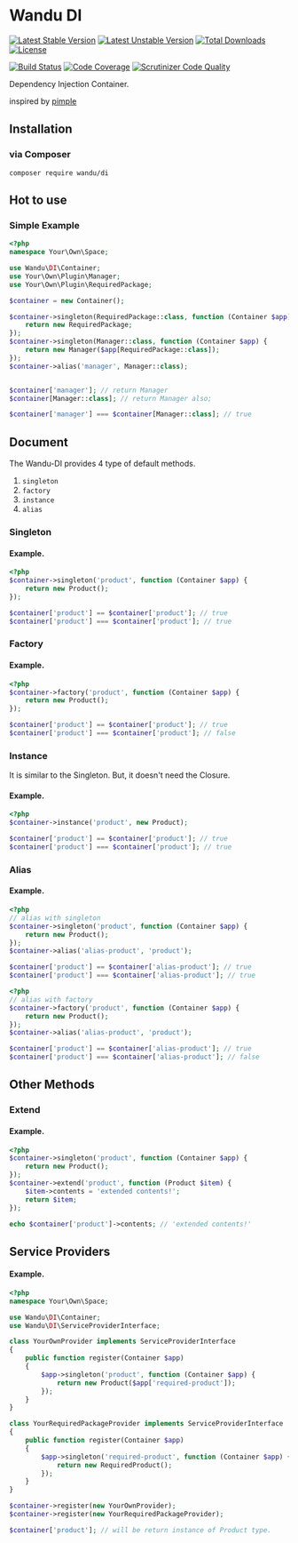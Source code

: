 Wandu DI
===

[![Latest Stable Version](https://poser.pugx.org/wandu/di/v/stable.svg)](https://packagist.org/packages/wandu/di)
[![Latest Unstable Version](https://poser.pugx.org/wandu/di/v/unstable.svg)](https://packagist.org/packages/wandu/di)
[![Total Downloads](https://poser.pugx.org/wandu/di/downloads.svg)](https://packagist.org/packages/wandu/di)
[![License](https://poser.pugx.org/wandu/di/license.svg)](https://packagist.org/packages/wandu/di)

[![Build Status](https://travis-ci.org/Wandu/DI.svg?branch=master)](https://travis-ci.org/Wandu/DI)
[![Code Coverage](https://scrutinizer-ci.com/g/Wandu/DI/badges/coverage.png?b=master)](https://scrutinizer-ci.com/g/Wandu/DI/?branch=master)
[![Scrutinizer Code Quality](https://scrutinizer-ci.com/g/Wandu/DI/badges/quality-score.png?b=master)](https://scrutinizer-ci.com/g/Wandu/DI/?branch=master)

Dependency Injection Container.

inspired by [pimple](http://pimple.sensiolabs.org)

## Installation

### via Composer

`composer require wandu/di`

## Hot to use

### Simple Example

```php
<?php
namespace Your\Own\Space;

use Wandu\DI\Container;
use Your\Own\Plugin\Manager;
use Your\Own\Plugin\RequiredPackage;

$container = new Container();

$container->singleton(RequiredPackage::class, function (Container $app) {
    return new RequiredPackage;
});
$container->singleton(Manager::class, function (Container $app) {
    return new Manager($app[RequiredPackage::class]);
});
$container->alias('manager', Manager::class);


$container['manager']; // return Manager
$container[Manager::class]; // return Manager also;

$container['manager'] === $container[Manager::class]; // true

```

## Document

The Wandu-DI provides 4 type of default methods.

1. `singleton`
2. `factory`
3. `instance`
4. `alias`

### Singleton

#### Example.

```php
<?php
$container->singleton('product', function (Container $app) {
    return new Product();
});

$container['product'] == $container['product']; // true
$container['product'] === $container['product']; // true
```

### Factory

#### Example.

```php
<?php
$container->factory('product', function (Container $app) {
    return new Product();
});

$container['product'] == $container['product']; // true
$container['product'] === $container['product']; // false
```

### Instance

It is similar to the Singleton. But, it doesn't need the Closure.

#### Example.

```php
<?php
$container->instance('product', new Product);

$container['product'] == $container['product']; // true
$container['product'] === $container['product']; // true
```


### Alias

#### Example.

```php
<?php
// alias with singleton
$container->singleton('product', function (Container $app) {
    return new Product();
});
$container->alias('alias-product', 'product');

$container['product'] == $container['alias-product']; // true
$container['product'] === $container['alias-product']; // true
```

```php
<?php
// alias with factory
$container->factory('product', function (Container $app) {
    return new Product();
});
$container->alias('alias-product', 'product');

$container['product'] == $container['alias-product']; // true
$container['product'] === $container['alias-product']; // false
```

## Other Methods

### Extend

#### Example.

```php
<?php
$container->singleton('product', function (Container $app) {
    return new Product();
});
$container->extend('product', function (Product $item) {
    $item->contents = 'extended contents!';
    return $item;
});

echo $container['product']->contents; // 'extended contents!'
```

## Service Providers

#### Example.

```php
<?php
namespace Your\Own\Space;

use Wandu\DI\Container;
use Wandu\DI\ServiceProviderInterface;

class YourOwnProvider implements ServiceProviderInterface
{
    public function register(Container $app)
    {
        $app->singleton('product', function (Container $app) {
            return new Product($app['required-product']);
        });
    }
}

class YourRequiredPackageProvider implements ServiceProviderInterface
{
    public function register(Container $app)
    {
        $app->singleton('required-product', function (Container $app) {
            return new RequiredProduct();
        });
    }
}
```

```php
$container->register(new YourOwnProvider);
$container->register(new YourRequiredPackageProvider);

$container['product']; // will be return instance of Product type.
```
